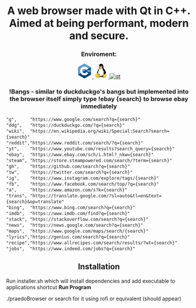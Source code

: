 <h1 align="center">A web browser made with Qt in C++. Aimed at being performant, modern and secure.</h1>

<h3 align="center">Enviroment:</h3>

<p align="center"> <a href="https://www.w3schools.com/cpp/" target="_blank" rel="noreferrer"> <img src="https://raw.githubusercontent.com/devicons/devicon/master/icons/cplusplus/cplusplus-original.svg" alt="cplusplus" width="40" height="40"/> </a> <a href="https://www.linux.org/" target="_blank" rel="noreferrer"> <img src="https://raw.githubusercontent.com/devicons/devicon/master/icons/linux/linux-original.svg" alt="linux" width="40" height="40"/> </a> <a href="https://www.qt.io/" target="_blank" rel="noreferrer"> <img src="https://upload.wikimedia.org/wikipedia/commons/0/0b/Qt_logo_2016.svg" alt="qt" width="40" height="40"/> </a> </p>

<h3 align="center">!Bangs - similar to duckduckgo's bangs but implemented into the browser itself simply type !ebay {search} to browse ebay immediately</h3>

    "g",     "https://www.google.com/search?q={search}"
    "ddg",   "https://duckduckgo.com/?q={search}"
    "wiki",  "https://en.wikipedia.org/wiki/Special:Search?search={search}"
    "reddit","https://www.reddit.com/search/?q={search}"
    "yt",    "https://www.youtube.com/results?search_query={search}"
    "ebay",  "https://www.ebay.com/sch/i.html?_nkw={search}"
    "steam", "https://store.steampowered.com/search/?term={search}"
    "gh",    "https://github.com/search?q={search}"
    "tw",    "https://twitter.com/search?q={search}"
    "ig",    "https://www.instagram.com/explore/tags/{search}"
    "fb",    "https://www.facebook.com/search/top/?q={search}"
    "a",     "https://www.amazon.com/s?k={search}"
    "trans", "https://translate.google.com/?sl=auto&tl=en&text={search}&op=translate"
    "bing",  "https://www.bing.com/search?q={search}"
    "imdb",  "https://www.imdb.com/find?q={search}"
    "stack", "https://stackoverflow.com/search?q={search}"
    "news",  "https://news.google.com/search?q={search}"
    "maps",  "https://www.google.com/maps/search/{search}"
    "lyrics","https://genius.com/search?q={search}"
    "recipe","https://www.allrecipes.com/search/results/?wt={search}"
    "jobs",  "https://www.indeed.com/jobs?q={search}"

<h2 align ="center">Installation</h2>

Run installer.sh which will install dependencies and add executable to applications shortcut
**Run Program**

./praedoBrowser or search for it using rofi or equivalent (should appear)

